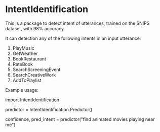 # IntentIdentification

This is a package to detect intent of utterances, trained on the SNIPS dataset, with 98% accuracy.

It can detection any of the following intents in an input utterance:
1. PlayMusic	
2. GetWeather	
3. BookRestaurant	
4. RateBook	
5. SearchScreeningEvent	
6. SearchCreativeWork	
7. AddToPlaylist	

Example usage:

import IntentIdentification

predictor = IntentIdentification.Predictor()

confidence, pred_intent = predictor("find animated movies playing near me")